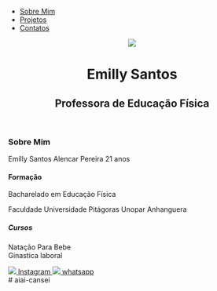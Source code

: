 <!DOCTYPE html>
<html lang="pt-BR">

<head>
    <meta charset="UTF-8">
    <meta http-equiv="X-UA-Compatible" content="IE=edge">
    <meta name="viewport" content="width=device-width, initial-scale=1.0">
    <title>Emilly Santos</title>
    <link rel="stylesheet" href="css/main.css">
</head>
<body>
    <div class="container">
        <nav>
            <ul>
                <li>
                    <a href="sobre.html">Sobre Mim</a>
                </li>
                <li>
                    <a href="ex1.html">Projetos</a>
                </li>
                <li>
                    <a href="contact.html">Contatos</a>
                </li>
            </ul>
        </nav>
    </body>
    <header>
        <div class="center">
            <img src="./img/ft.jpg">
        </div>
        <h1>Emilly Santos</h1>
        <h2>Professora de Educação Física</h2>  
    </header>
            <main>
                <section>
                    <h3> Sobre Mim</h3>
                    <p>Emilly Santos Alencar Pereira 21 anos
                    </p>
                </section>
                <h4> Formação</h4>
                <p>Bacharelado em Educação Física</p>Faculdade Universidade Pitágoras Unopar Anhanguera<br>
                </p>
            </section>
        </section>
        <h5> Cursos</h5>
            <p>Natação Para Bebe</br> Ginastica laboral
            </p>
    </section>
            </main>
            <footer>
                    <a href="https://www.instagram.com/emilly_santos.a/" target="_blank" rel="nooperner noreferrer">
                        <img src="./img/new-instagram-logo-glyph.svg">
                        Instagram
                    </a>
                     <a href="https://web.whatsapp.com/64992796251" target="_blank" rel="nooperner noreferrer">
                    <img src="./img/iconmonstr-whatsapp-1.svg">
                    whatsapp
                    </a>
            </footer>
    </div>

<body>
</html>
# aiai-cansei
